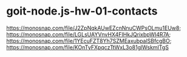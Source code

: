 # goit-node.js-hw-01-contacts

https://monosnap.com/file/J2ZpNqkAUwEZcnNnuCWPsOLmu1EUw8;
https://monosnap.com/file/LGLsUAYVnvHX4FIHkJQrixbpWI4R7A;
https://monosnap.com/file/1YEcuFZT8Yh7SZMEaxubpalSBfcgBO;
https://monosnap.com/file/KOnTyFXpqczTtWxL3o81glWskmITgS
